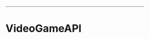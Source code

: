 .............................................................................................
# VideoGameAPI
